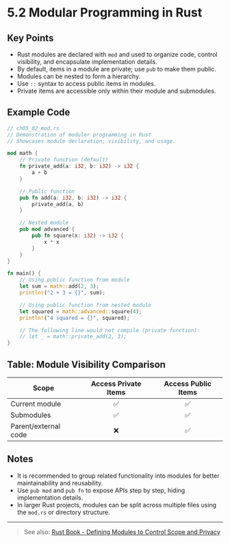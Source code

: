 # 5.2 Modular Programming in Rust

## Key Points

- Rust modules are declared with `mod` and used to organize code, control visibility, and encapsulate implementation details.
- By default, items in a module are private; use `pub` to make them public.
- Modules can be nested to form a hierarchy.
- Use `::` syntax to access public items in modules.
- Private items are accessible only within their module and submodules.

## Example Code

```rust
// ch05_02_mod.rs
// Demonstration of modular programming in Rust
// Showcases module declaration, visibility, and usage.

mod math {
    // Private function (default)
    fn private_add(a: i32, b: i32) -> i32 {
        a + b
    }

    // Public function
    pub fn add(a: i32, b: i32) -> i32 {
        private_add(a, b)
    }

    // Nested module
    pub mod advanced {
        pub fn square(x: i32) -> i32 {
            x * x
        }
    }
}

fn main() {
    // Using public function from module
    let sum = math::add(2, 3);
    println!("2 + 3 = {}", sum);

    // Using public function from nested module
    let squared = math::advanced::square(4);
    println!("4 squared = {}", squared);

    // The following line would not compile (private function):
    // let _ = math::private_add(2, 3);
}
```

## Table: Module Visibility Comparison

| Scope                | Access Private Items | Access Public Items |
|----------------------|:-------------------:|:------------------:|
| Current module       | ✅                  | ✅                 |
| Submodules           | ✅                  | ✅                 |
| Parent/external code | ❌                  | ✅                 |

## Notes

- It is recommended to group related functionality into modules for better maintainability and reusability.
- Use `pub mod` and `pub fn` to expose APIs step by step, hiding implementation details.
- In larger Rust projects, modules can be split across multiple files using the `mod.rs` or directory structure.

---

> See also: [Rust Book - Defining Modules to Control Scope and Privacy](https://doc.rust-lang.org/book/ch07-02-defining-modules-to-control-scope-and-privacy.html)
